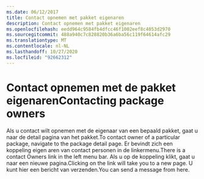 ```yaml
---
ms.date: 06/12/2017
title: Contact opnemen met pakket eigenaren
description: Contact opnemen met pakket eigenaren
ms.openlocfilehash: eedd964c9584fb4dfcc46f1002eef8c4053d2970
ms.sourcegitcommit: 488a940c7c828820b36a6ba56c119f64614afc29
ms.translationtype: MT
ms.contentlocale: nl-NL
ms.lasthandoff: 10/27/2020
ms.locfileid: "92662312"
---
```

# <a name="contacting-package-owners"></a><span data-ttu-id="8295d-103">Contact opnemen met de pakket eigenaren</span><span class="sxs-lookup"><span data-stu-id="8295d-103">Contacting package owners</span></span>

<span data-ttu-id="8295d-104">Als u contact wilt opnemen met de eigenaar van een bepaald pakket, gaat u naar de detail pagina van het pakket.</span><span class="sxs-lookup"><span data-stu-id="8295d-104">To contact owner of a particular package, navigate to the package detail page.</span></span> <span data-ttu-id="8295d-105">Er bevindt zich een koppeling eigen aren van contact personen in de linkermenu.</span><span class="sxs-lookup"><span data-stu-id="8295d-105">There is a contact Owners link in the left menu bar.</span></span> <span data-ttu-id="8295d-106">Als u op de koppeling klikt, gaat u naar een nieuwe pagina.</span><span class="sxs-lookup"><span data-stu-id="8295d-106">Clicking on the link will take you to a new page.</span></span> <span data-ttu-id="8295d-107">U kunt hier een bericht van verzenden.</span><span class="sxs-lookup"><span data-stu-id="8295d-107">You can send a message from here.</span></span>
